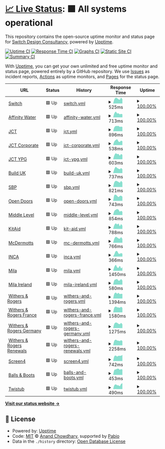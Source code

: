 # [📈 Live Status](https://weareswitch.github.io/upptime): <!--live status--> **🟩 All systems operational**

This repository contains the open-source uptime monitor and status page for [Switch Design Consultancy](https://weareswitch.com), powered by [Upptime](https://github.com/upptime/upptime).

[![Uptime CI](https://github.com/weareswitch/upptime/workflows/Uptime%20CI/badge.svg)](https://github.com/weareswitch/upptime/actions?query=workflow%3A%22Uptime+CI%22)
[![Response Time CI](https://github.com/weareswitch/upptime/workflows/Response%20Time%20CI/badge.svg)](https://github.com/weareswitch/upptime/actions?query=workflow%3A%22Response+Time+CI%22)
[![Graphs CI](https://github.com/weareswitch/upptime/workflows/Graphs%20CI/badge.svg)](https://github.com/weareswitch/upptime/actions?query=workflow%3A%22Graphs+CI%22)
[![Static Site CI](https://github.com/weareswitch/upptime/workflows/Static%20Site%20CI/badge.svg)](https://github.com/weareswitch/upptime/actions?query=workflow%3A%22Static+Site+CI%22)
[![Summary CI](https://github.com/weareswitch/upptime/workflows/Summary%20CI/badge.svg)](https://github.com/weareswitch/upptime/actions?query=workflow%3A%22Summary+CI%22)

With [Upptime](https://upptime.js.org), you can get your own unlimited and free uptime monitor and status page, powered entirely by a GitHub repository. We use [Issues](https://github.com/weareswitch/upptime/issues) as incident reports, [Actions](https://github.com/weareswitch/upptime/actions) as uptime monitors, and [Pages](https://weareswitch.github.io/upptime) for the status page.

<!--start: status pages-->
<!-- This summary is generated by Upptime (https://github.com/upptime/upptime) -->
<!-- Do not edit this manually, your changes will be overwritten -->
<!-- prettier-ignore -->
| URL | Status | History | Response Time | Uptime |
| --- | ------ | ------- | ------------- | ------ |
| <img alt="" src="https://icons.duckduckgo.com/ip3/weareswitch.com.ico" height="13"> [Switch](https://weareswitch.com) | 🟩 Up | [switch.yml](https://github.com/weareswitch/upptime/commits/HEAD/history/switch.yml) | <details><summary><img alt="Response time graph" src="./graphs/switch/response-time-week.png" height="20"> 525ms</summary><br><a href="https://weareswitch.github.io/upptime/history/switch"><img alt="Response time 533" src="https://img.shields.io/endpoint?url=https%3A%2F%2Fraw.githubusercontent.com%2Fweareswitch%2Fupptime%2FHEAD%2Fapi%2Fswitch%2Fresponse-time.json"></a><br><a href="https://weareswitch.github.io/upptime/history/switch"><img alt="24-hour response time 461" src="https://img.shields.io/endpoint?url=https%3A%2F%2Fraw.githubusercontent.com%2Fweareswitch%2Fupptime%2FHEAD%2Fapi%2Fswitch%2Fresponse-time-day.json"></a><br><a href="https://weareswitch.github.io/upptime/history/switch"><img alt="7-day response time 525" src="https://img.shields.io/endpoint?url=https%3A%2F%2Fraw.githubusercontent.com%2Fweareswitch%2Fupptime%2FHEAD%2Fapi%2Fswitch%2Fresponse-time-week.json"></a><br><a href="https://weareswitch.github.io/upptime/history/switch"><img alt="30-day response time 541" src="https://img.shields.io/endpoint?url=https%3A%2F%2Fraw.githubusercontent.com%2Fweareswitch%2Fupptime%2FHEAD%2Fapi%2Fswitch%2Fresponse-time-month.json"></a><br><a href="https://weareswitch.github.io/upptime/history/switch"><img alt="1-year response time 533" src="https://img.shields.io/endpoint?url=https%3A%2F%2Fraw.githubusercontent.com%2Fweareswitch%2Fupptime%2FHEAD%2Fapi%2Fswitch%2Fresponse-time-year.json"></a></details> | <details><summary><a href="https://weareswitch.github.io/upptime/history/switch">100.00%</a></summary><a href="https://weareswitch.github.io/upptime/history/switch"><img alt="All-time uptime 100.00%" src="https://img.shields.io/endpoint?url=https%3A%2F%2Fraw.githubusercontent.com%2Fweareswitch%2Fupptime%2FHEAD%2Fapi%2Fswitch%2Fuptime.json"></a><br><a href="https://weareswitch.github.io/upptime/history/switch"><img alt="24-hour uptime 100.00%" src="https://img.shields.io/endpoint?url=https%3A%2F%2Fraw.githubusercontent.com%2Fweareswitch%2Fupptime%2FHEAD%2Fapi%2Fswitch%2Fuptime-day.json"></a><br><a href="https://weareswitch.github.io/upptime/history/switch"><img alt="7-day uptime 100.00%" src="https://img.shields.io/endpoint?url=https%3A%2F%2Fraw.githubusercontent.com%2Fweareswitch%2Fupptime%2FHEAD%2Fapi%2Fswitch%2Fuptime-week.json"></a><br><a href="https://weareswitch.github.io/upptime/history/switch"><img alt="30-day uptime 100.00%" src="https://img.shields.io/endpoint?url=https%3A%2F%2Fraw.githubusercontent.com%2Fweareswitch%2Fupptime%2FHEAD%2Fapi%2Fswitch%2Fuptime-month.json"></a><br><a href="https://weareswitch.github.io/upptime/history/switch"><img alt="1-year uptime 100.00%" src="https://img.shields.io/endpoint?url=https%3A%2F%2Fraw.githubusercontent.com%2Fweareswitch%2Fupptime%2FHEAD%2Fapi%2Fswitch%2Fuptime-year.json"></a></details>
| <img alt="" src="https://icons.duckduckgo.com/ip3/www.affinitywater.co.uk.ico" height="13"> [Affinity Water](https://www.affinitywater.co.uk) | 🟩 Up | [affinity-water.yml](https://github.com/weareswitch/upptime/commits/HEAD/history/affinity-water.yml) | <details><summary><img alt="Response time graph" src="./graphs/affinity-water/response-time-week.png" height="20"> 713ms</summary><br><a href="https://weareswitch.github.io/upptime/history/affinity-water"><img alt="Response time 701" src="https://img.shields.io/endpoint?url=https%3A%2F%2Fraw.githubusercontent.com%2Fweareswitch%2Fupptime%2FHEAD%2Fapi%2Faffinity-water%2Fresponse-time.json"></a><br><a href="https://weareswitch.github.io/upptime/history/affinity-water"><img alt="24-hour response time 551" src="https://img.shields.io/endpoint?url=https%3A%2F%2Fraw.githubusercontent.com%2Fweareswitch%2Fupptime%2FHEAD%2Fapi%2Faffinity-water%2Fresponse-time-day.json"></a><br><a href="https://weareswitch.github.io/upptime/history/affinity-water"><img alt="7-day response time 713" src="https://img.shields.io/endpoint?url=https%3A%2F%2Fraw.githubusercontent.com%2Fweareswitch%2Fupptime%2FHEAD%2Fapi%2Faffinity-water%2Fresponse-time-week.json"></a><br><a href="https://weareswitch.github.io/upptime/history/affinity-water"><img alt="30-day response time 733" src="https://img.shields.io/endpoint?url=https%3A%2F%2Fraw.githubusercontent.com%2Fweareswitch%2Fupptime%2FHEAD%2Fapi%2Faffinity-water%2Fresponse-time-month.json"></a><br><a href="https://weareswitch.github.io/upptime/history/affinity-water"><img alt="1-year response time 701" src="https://img.shields.io/endpoint?url=https%3A%2F%2Fraw.githubusercontent.com%2Fweareswitch%2Fupptime%2FHEAD%2Fapi%2Faffinity-water%2Fresponse-time-year.json"></a></details> | <details><summary><a href="https://weareswitch.github.io/upptime/history/affinity-water">100.00%</a></summary><a href="https://weareswitch.github.io/upptime/history/affinity-water"><img alt="All-time uptime 99.78%" src="https://img.shields.io/endpoint?url=https%3A%2F%2Fraw.githubusercontent.com%2Fweareswitch%2Fupptime%2FHEAD%2Fapi%2Faffinity-water%2Fuptime.json"></a><br><a href="https://weareswitch.github.io/upptime/history/affinity-water"><img alt="24-hour uptime 100.00%" src="https://img.shields.io/endpoint?url=https%3A%2F%2Fraw.githubusercontent.com%2Fweareswitch%2Fupptime%2FHEAD%2Fapi%2Faffinity-water%2Fuptime-day.json"></a><br><a href="https://weareswitch.github.io/upptime/history/affinity-water"><img alt="7-day uptime 100.00%" src="https://img.shields.io/endpoint?url=https%3A%2F%2Fraw.githubusercontent.com%2Fweareswitch%2Fupptime%2FHEAD%2Fapi%2Faffinity-water%2Fuptime-week.json"></a><br><a href="https://weareswitch.github.io/upptime/history/affinity-water"><img alt="30-day uptime 100.00%" src="https://img.shields.io/endpoint?url=https%3A%2F%2Fraw.githubusercontent.com%2Fweareswitch%2Fupptime%2FHEAD%2Fapi%2Faffinity-water%2Fuptime-month.json"></a><br><a href="https://weareswitch.github.io/upptime/history/affinity-water"><img alt="1-year uptime 99.78%" src="https://img.shields.io/endpoint?url=https%3A%2F%2Fraw.githubusercontent.com%2Fweareswitch%2Fupptime%2FHEAD%2Fapi%2Faffinity-water%2Fuptime-year.json"></a></details>
| <img alt="" src="https://icons.duckduckgo.com/ip3/www.jctltd.co.uk.ico" height="13"> [JCT](https://www.jctltd.co.uk) | 🟩 Up | [jct.yml](https://github.com/weareswitch/upptime/commits/HEAD/history/jct.yml) | <details><summary><img alt="Response time graph" src="./graphs/jct/response-time-week.png" height="20"> 896ms</summary><br><a href="https://weareswitch.github.io/upptime/history/jct"><img alt="Response time 929" src="https://img.shields.io/endpoint?url=https%3A%2F%2Fraw.githubusercontent.com%2Fweareswitch%2Fupptime%2FHEAD%2Fapi%2Fjct%2Fresponse-time.json"></a><br><a href="https://weareswitch.github.io/upptime/history/jct"><img alt="24-hour response time 720" src="https://img.shields.io/endpoint?url=https%3A%2F%2Fraw.githubusercontent.com%2Fweareswitch%2Fupptime%2FHEAD%2Fapi%2Fjct%2Fresponse-time-day.json"></a><br><a href="https://weareswitch.github.io/upptime/history/jct"><img alt="7-day response time 896" src="https://img.shields.io/endpoint?url=https%3A%2F%2Fraw.githubusercontent.com%2Fweareswitch%2Fupptime%2FHEAD%2Fapi%2Fjct%2Fresponse-time-week.json"></a><br><a href="https://weareswitch.github.io/upptime/history/jct"><img alt="30-day response time 905" src="https://img.shields.io/endpoint?url=https%3A%2F%2Fraw.githubusercontent.com%2Fweareswitch%2Fupptime%2FHEAD%2Fapi%2Fjct%2Fresponse-time-month.json"></a><br><a href="https://weareswitch.github.io/upptime/history/jct"><img alt="1-year response time 929" src="https://img.shields.io/endpoint?url=https%3A%2F%2Fraw.githubusercontent.com%2Fweareswitch%2Fupptime%2FHEAD%2Fapi%2Fjct%2Fresponse-time-year.json"></a></details> | <details><summary><a href="https://weareswitch.github.io/upptime/history/jct">100.00%</a></summary><a href="https://weareswitch.github.io/upptime/history/jct"><img alt="All-time uptime 99.95%" src="https://img.shields.io/endpoint?url=https%3A%2F%2Fraw.githubusercontent.com%2Fweareswitch%2Fupptime%2FHEAD%2Fapi%2Fjct%2Fuptime.json"></a><br><a href="https://weareswitch.github.io/upptime/history/jct"><img alt="24-hour uptime 100.00%" src="https://img.shields.io/endpoint?url=https%3A%2F%2Fraw.githubusercontent.com%2Fweareswitch%2Fupptime%2FHEAD%2Fapi%2Fjct%2Fuptime-day.json"></a><br><a href="https://weareswitch.github.io/upptime/history/jct"><img alt="7-day uptime 100.00%" src="https://img.shields.io/endpoint?url=https%3A%2F%2Fraw.githubusercontent.com%2Fweareswitch%2Fupptime%2FHEAD%2Fapi%2Fjct%2Fuptime-week.json"></a><br><a href="https://weareswitch.github.io/upptime/history/jct"><img alt="30-day uptime 99.64%" src="https://img.shields.io/endpoint?url=https%3A%2F%2Fraw.githubusercontent.com%2Fweareswitch%2Fupptime%2FHEAD%2Fapi%2Fjct%2Fuptime-month.json"></a><br><a href="https://weareswitch.github.io/upptime/history/jct"><img alt="1-year uptime 99.95%" src="https://img.shields.io/endpoint?url=https%3A%2F%2Fraw.githubusercontent.com%2Fweareswitch%2Fupptime%2FHEAD%2Fapi%2Fjct%2Fuptime-year.json"></a></details>
| <img alt="" src="https://icons.duckduckgo.com/ip3/corporate.jctltd.co.uk.ico" height="13"> [JCT Corporate](https://corporate.jctltd.co.uk) | 🟩 Up | [jct-corporate.yml](https://github.com/weareswitch/upptime/commits/HEAD/history/jct-corporate.yml) | <details><summary><img alt="Response time graph" src="./graphs/jct-corporate/response-time-week.png" height="20"> 538ms</summary><br><a href="https://weareswitch.github.io/upptime/history/jct-corporate"><img alt="Response time 576" src="https://img.shields.io/endpoint?url=https%3A%2F%2Fraw.githubusercontent.com%2Fweareswitch%2Fupptime%2FHEAD%2Fapi%2Fjct-corporate%2Fresponse-time.json"></a><br><a href="https://weareswitch.github.io/upptime/history/jct-corporate"><img alt="24-hour response time 462" src="https://img.shields.io/endpoint?url=https%3A%2F%2Fraw.githubusercontent.com%2Fweareswitch%2Fupptime%2FHEAD%2Fapi%2Fjct-corporate%2Fresponse-time-day.json"></a><br><a href="https://weareswitch.github.io/upptime/history/jct-corporate"><img alt="7-day response time 538" src="https://img.shields.io/endpoint?url=https%3A%2F%2Fraw.githubusercontent.com%2Fweareswitch%2Fupptime%2FHEAD%2Fapi%2Fjct-corporate%2Fresponse-time-week.json"></a><br><a href="https://weareswitch.github.io/upptime/history/jct-corporate"><img alt="30-day response time 589" src="https://img.shields.io/endpoint?url=https%3A%2F%2Fraw.githubusercontent.com%2Fweareswitch%2Fupptime%2FHEAD%2Fapi%2Fjct-corporate%2Fresponse-time-month.json"></a><br><a href="https://weareswitch.github.io/upptime/history/jct-corporate"><img alt="1-year response time 576" src="https://img.shields.io/endpoint?url=https%3A%2F%2Fraw.githubusercontent.com%2Fweareswitch%2Fupptime%2FHEAD%2Fapi%2Fjct-corporate%2Fresponse-time-year.json"></a></details> | <details><summary><a href="https://weareswitch.github.io/upptime/history/jct-corporate">100.00%</a></summary><a href="https://weareswitch.github.io/upptime/history/jct-corporate"><img alt="All-time uptime 99.99%" src="https://img.shields.io/endpoint?url=https%3A%2F%2Fraw.githubusercontent.com%2Fweareswitch%2Fupptime%2FHEAD%2Fapi%2Fjct-corporate%2Fuptime.json"></a><br><a href="https://weareswitch.github.io/upptime/history/jct-corporate"><img alt="24-hour uptime 100.00%" src="https://img.shields.io/endpoint?url=https%3A%2F%2Fraw.githubusercontent.com%2Fweareswitch%2Fupptime%2FHEAD%2Fapi%2Fjct-corporate%2Fuptime-day.json"></a><br><a href="https://weareswitch.github.io/upptime/history/jct-corporate"><img alt="7-day uptime 100.00%" src="https://img.shields.io/endpoint?url=https%3A%2F%2Fraw.githubusercontent.com%2Fweareswitch%2Fupptime%2FHEAD%2Fapi%2Fjct-corporate%2Fuptime-week.json"></a><br><a href="https://weareswitch.github.io/upptime/history/jct-corporate"><img alt="30-day uptime 100.00%" src="https://img.shields.io/endpoint?url=https%3A%2F%2Fraw.githubusercontent.com%2Fweareswitch%2Fupptime%2FHEAD%2Fapi%2Fjct-corporate%2Fuptime-month.json"></a><br><a href="https://weareswitch.github.io/upptime/history/jct-corporate"><img alt="1-year uptime 99.99%" src="https://img.shields.io/endpoint?url=https%3A%2F%2Fraw.githubusercontent.com%2Fweareswitch%2Fupptime%2FHEAD%2Fapi%2Fjct-corporate%2Fuptime-year.json"></a></details>
| <img alt="" src="https://icons.duckduckgo.com/ip3/ypg.jctltd.co.uk.ico" height="13"> [JCT YPG](https://ypg.jctltd.co.uk) | 🟩 Up | [jct-ypg.yml](https://github.com/weareswitch/upptime/commits/HEAD/history/jct-ypg.yml) | <details><summary><img alt="Response time graph" src="./graphs/jct-ypg/response-time-week.png" height="20"> 603ms</summary><br><a href="https://weareswitch.github.io/upptime/history/jct-ypg"><img alt="Response time 716" src="https://img.shields.io/endpoint?url=https%3A%2F%2Fraw.githubusercontent.com%2Fweareswitch%2Fupptime%2FHEAD%2Fapi%2Fjct-ypg%2Fresponse-time.json"></a><br><a href="https://weareswitch.github.io/upptime/history/jct-ypg"><img alt="24-hour response time 447" src="https://img.shields.io/endpoint?url=https%3A%2F%2Fraw.githubusercontent.com%2Fweareswitch%2Fupptime%2FHEAD%2Fapi%2Fjct-ypg%2Fresponse-time-day.json"></a><br><a href="https://weareswitch.github.io/upptime/history/jct-ypg"><img alt="7-day response time 603" src="https://img.shields.io/endpoint?url=https%3A%2F%2Fraw.githubusercontent.com%2Fweareswitch%2Fupptime%2FHEAD%2Fapi%2Fjct-ypg%2Fresponse-time-week.json"></a><br><a href="https://weareswitch.github.io/upptime/history/jct-ypg"><img alt="30-day response time 695" src="https://img.shields.io/endpoint?url=https%3A%2F%2Fraw.githubusercontent.com%2Fweareswitch%2Fupptime%2FHEAD%2Fapi%2Fjct-ypg%2Fresponse-time-month.json"></a><br><a href="https://weareswitch.github.io/upptime/history/jct-ypg"><img alt="1-year response time 716" src="https://img.shields.io/endpoint?url=https%3A%2F%2Fraw.githubusercontent.com%2Fweareswitch%2Fupptime%2FHEAD%2Fapi%2Fjct-ypg%2Fresponse-time-year.json"></a></details> | <details><summary><a href="https://weareswitch.github.io/upptime/history/jct-ypg">100.00%</a></summary><a href="https://weareswitch.github.io/upptime/history/jct-ypg"><img alt="All-time uptime 99.98%" src="https://img.shields.io/endpoint?url=https%3A%2F%2Fraw.githubusercontent.com%2Fweareswitch%2Fupptime%2FHEAD%2Fapi%2Fjct-ypg%2Fuptime.json"></a><br><a href="https://weareswitch.github.io/upptime/history/jct-ypg"><img alt="24-hour uptime 100.00%" src="https://img.shields.io/endpoint?url=https%3A%2F%2Fraw.githubusercontent.com%2Fweareswitch%2Fupptime%2FHEAD%2Fapi%2Fjct-ypg%2Fuptime-day.json"></a><br><a href="https://weareswitch.github.io/upptime/history/jct-ypg"><img alt="7-day uptime 100.00%" src="https://img.shields.io/endpoint?url=https%3A%2F%2Fraw.githubusercontent.com%2Fweareswitch%2Fupptime%2FHEAD%2Fapi%2Fjct-ypg%2Fuptime-week.json"></a><br><a href="https://weareswitch.github.io/upptime/history/jct-ypg"><img alt="30-day uptime 99.85%" src="https://img.shields.io/endpoint?url=https%3A%2F%2Fraw.githubusercontent.com%2Fweareswitch%2Fupptime%2FHEAD%2Fapi%2Fjct-ypg%2Fuptime-month.json"></a><br><a href="https://weareswitch.github.io/upptime/history/jct-ypg"><img alt="1-year uptime 99.98%" src="https://img.shields.io/endpoint?url=https%3A%2F%2Fraw.githubusercontent.com%2Fweareswitch%2Fupptime%2FHEAD%2Fapi%2Fjct-ypg%2Fuptime-year.json"></a></details>
| <img alt="" src="https://icons.duckduckgo.com/ip3/builduk.org.ico" height="13"> [Build UK](https://builduk.org) | 🟩 Up | [build-uk.yml](https://github.com/weareswitch/upptime/commits/HEAD/history/build-uk.yml) | <details><summary><img alt="Response time graph" src="./graphs/build-uk/response-time-week.png" height="20"> 737ms</summary><br><a href="https://weareswitch.github.io/upptime/history/build-uk"><img alt="Response time 690" src="https://img.shields.io/endpoint?url=https%3A%2F%2Fraw.githubusercontent.com%2Fweareswitch%2Fupptime%2FHEAD%2Fapi%2Fbuild-uk%2Fresponse-time.json"></a><br><a href="https://weareswitch.github.io/upptime/history/build-uk"><img alt="24-hour response time 606" src="https://img.shields.io/endpoint?url=https%3A%2F%2Fraw.githubusercontent.com%2Fweareswitch%2Fupptime%2FHEAD%2Fapi%2Fbuild-uk%2Fresponse-time-day.json"></a><br><a href="https://weareswitch.github.io/upptime/history/build-uk"><img alt="7-day response time 737" src="https://img.shields.io/endpoint?url=https%3A%2F%2Fraw.githubusercontent.com%2Fweareswitch%2Fupptime%2FHEAD%2Fapi%2Fbuild-uk%2Fresponse-time-week.json"></a><br><a href="https://weareswitch.github.io/upptime/history/build-uk"><img alt="30-day response time 720" src="https://img.shields.io/endpoint?url=https%3A%2F%2Fraw.githubusercontent.com%2Fweareswitch%2Fupptime%2FHEAD%2Fapi%2Fbuild-uk%2Fresponse-time-month.json"></a><br><a href="https://weareswitch.github.io/upptime/history/build-uk"><img alt="1-year response time 690" src="https://img.shields.io/endpoint?url=https%3A%2F%2Fraw.githubusercontent.com%2Fweareswitch%2Fupptime%2FHEAD%2Fapi%2Fbuild-uk%2Fresponse-time-year.json"></a></details> | <details><summary><a href="https://weareswitch.github.io/upptime/history/build-uk">100.00%</a></summary><a href="https://weareswitch.github.io/upptime/history/build-uk"><img alt="All-time uptime 100.00%" src="https://img.shields.io/endpoint?url=https%3A%2F%2Fraw.githubusercontent.com%2Fweareswitch%2Fupptime%2FHEAD%2Fapi%2Fbuild-uk%2Fuptime.json"></a><br><a href="https://weareswitch.github.io/upptime/history/build-uk"><img alt="24-hour uptime 100.00%" src="https://img.shields.io/endpoint?url=https%3A%2F%2Fraw.githubusercontent.com%2Fweareswitch%2Fupptime%2FHEAD%2Fapi%2Fbuild-uk%2Fuptime-day.json"></a><br><a href="https://weareswitch.github.io/upptime/history/build-uk"><img alt="7-day uptime 100.00%" src="https://img.shields.io/endpoint?url=https%3A%2F%2Fraw.githubusercontent.com%2Fweareswitch%2Fupptime%2FHEAD%2Fapi%2Fbuild-uk%2Fuptime-week.json"></a><br><a href="https://weareswitch.github.io/upptime/history/build-uk"><img alt="30-day uptime 100.00%" src="https://img.shields.io/endpoint?url=https%3A%2F%2Fraw.githubusercontent.com%2Fweareswitch%2Fupptime%2FHEAD%2Fapi%2Fbuild-uk%2Fuptime-month.json"></a><br><a href="https://weareswitch.github.io/upptime/history/build-uk"><img alt="1-year uptime 100.00%" src="https://img.shields.io/endpoint?url=https%3A%2F%2Fraw.githubusercontent.com%2Fweareswitch%2Fupptime%2FHEAD%2Fapi%2Fbuild-uk%2Fuptime-year.json"></a></details>
| <img alt="" src="https://icons.duckduckgo.com/ip3/sbp-cert.org.ico" height="13"> [SBP](https://sbp-cert.org) | 🟩 Up | [sbp.yml](https://github.com/weareswitch/upptime/commits/HEAD/history/sbp.yml) | <details><summary><img alt="Response time graph" src="./graphs/sbp/response-time-week.png" height="20"> 821ms</summary><br><a href="https://weareswitch.github.io/upptime/history/sbp"><img alt="Response time 791" src="https://img.shields.io/endpoint?url=https%3A%2F%2Fraw.githubusercontent.com%2Fweareswitch%2Fupptime%2FHEAD%2Fapi%2Fsbp%2Fresponse-time.json"></a><br><a href="https://weareswitch.github.io/upptime/history/sbp"><img alt="24-hour response time 670" src="https://img.shields.io/endpoint?url=https%3A%2F%2Fraw.githubusercontent.com%2Fweareswitch%2Fupptime%2FHEAD%2Fapi%2Fsbp%2Fresponse-time-day.json"></a><br><a href="https://weareswitch.github.io/upptime/history/sbp"><img alt="7-day response time 821" src="https://img.shields.io/endpoint?url=https%3A%2F%2Fraw.githubusercontent.com%2Fweareswitch%2Fupptime%2FHEAD%2Fapi%2Fsbp%2Fresponse-time-week.json"></a><br><a href="https://weareswitch.github.io/upptime/history/sbp"><img alt="30-day response time 827" src="https://img.shields.io/endpoint?url=https%3A%2F%2Fraw.githubusercontent.com%2Fweareswitch%2Fupptime%2FHEAD%2Fapi%2Fsbp%2Fresponse-time-month.json"></a><br><a href="https://weareswitch.github.io/upptime/history/sbp"><img alt="1-year response time 791" src="https://img.shields.io/endpoint?url=https%3A%2F%2Fraw.githubusercontent.com%2Fweareswitch%2Fupptime%2FHEAD%2Fapi%2Fsbp%2Fresponse-time-year.json"></a></details> | <details><summary><a href="https://weareswitch.github.io/upptime/history/sbp">100.00%</a></summary><a href="https://weareswitch.github.io/upptime/history/sbp"><img alt="All-time uptime 100.00%" src="https://img.shields.io/endpoint?url=https%3A%2F%2Fraw.githubusercontent.com%2Fweareswitch%2Fupptime%2FHEAD%2Fapi%2Fsbp%2Fuptime.json"></a><br><a href="https://weareswitch.github.io/upptime/history/sbp"><img alt="24-hour uptime 100.00%" src="https://img.shields.io/endpoint?url=https%3A%2F%2Fraw.githubusercontent.com%2Fweareswitch%2Fupptime%2FHEAD%2Fapi%2Fsbp%2Fuptime-day.json"></a><br><a href="https://weareswitch.github.io/upptime/history/sbp"><img alt="7-day uptime 100.00%" src="https://img.shields.io/endpoint?url=https%3A%2F%2Fraw.githubusercontent.com%2Fweareswitch%2Fupptime%2FHEAD%2Fapi%2Fsbp%2Fuptime-week.json"></a><br><a href="https://weareswitch.github.io/upptime/history/sbp"><img alt="30-day uptime 100.00%" src="https://img.shields.io/endpoint?url=https%3A%2F%2Fraw.githubusercontent.com%2Fweareswitch%2Fupptime%2FHEAD%2Fapi%2Fsbp%2Fuptime-month.json"></a><br><a href="https://weareswitch.github.io/upptime/history/sbp"><img alt="1-year uptime 100.00%" src="https://img.shields.io/endpoint?url=https%3A%2F%2Fraw.githubusercontent.com%2Fweareswitch%2Fupptime%2FHEAD%2Fapi%2Fsbp%2Fuptime-year.json"></a></details>
| <img alt="" src="https://icons.duckduckgo.com/ip3/opendoors.construction.ico" height="13"> [Open Doors](https://opendoors.construction) | 🟩 Up | [open-doors.yml](https://github.com/weareswitch/upptime/commits/HEAD/history/open-doors.yml) | <details><summary><img alt="Response time graph" src="./graphs/open-doors/response-time-week.png" height="20"> 743ms</summary><br><a href="https://weareswitch.github.io/upptime/history/open-doors"><img alt="Response time 751" src="https://img.shields.io/endpoint?url=https%3A%2F%2Fraw.githubusercontent.com%2Fweareswitch%2Fupptime%2FHEAD%2Fapi%2Fopen-doors%2Fresponse-time.json"></a><br><a href="https://weareswitch.github.io/upptime/history/open-doors"><img alt="24-hour response time 598" src="https://img.shields.io/endpoint?url=https%3A%2F%2Fraw.githubusercontent.com%2Fweareswitch%2Fupptime%2FHEAD%2Fapi%2Fopen-doors%2Fresponse-time-day.json"></a><br><a href="https://weareswitch.github.io/upptime/history/open-doors"><img alt="7-day response time 743" src="https://img.shields.io/endpoint?url=https%3A%2F%2Fraw.githubusercontent.com%2Fweareswitch%2Fupptime%2FHEAD%2Fapi%2Fopen-doors%2Fresponse-time-week.json"></a><br><a href="https://weareswitch.github.io/upptime/history/open-doors"><img alt="30-day response time 785" src="https://img.shields.io/endpoint?url=https%3A%2F%2Fraw.githubusercontent.com%2Fweareswitch%2Fupptime%2FHEAD%2Fapi%2Fopen-doors%2Fresponse-time-month.json"></a><br><a href="https://weareswitch.github.io/upptime/history/open-doors"><img alt="1-year response time 751" src="https://img.shields.io/endpoint?url=https%3A%2F%2Fraw.githubusercontent.com%2Fweareswitch%2Fupptime%2FHEAD%2Fapi%2Fopen-doors%2Fresponse-time-year.json"></a></details> | <details><summary><a href="https://weareswitch.github.io/upptime/history/open-doors">100.00%</a></summary><a href="https://weareswitch.github.io/upptime/history/open-doors"><img alt="All-time uptime 100.00%" src="https://img.shields.io/endpoint?url=https%3A%2F%2Fraw.githubusercontent.com%2Fweareswitch%2Fupptime%2FHEAD%2Fapi%2Fopen-doors%2Fuptime.json"></a><br><a href="https://weareswitch.github.io/upptime/history/open-doors"><img alt="24-hour uptime 100.00%" src="https://img.shields.io/endpoint?url=https%3A%2F%2Fraw.githubusercontent.com%2Fweareswitch%2Fupptime%2FHEAD%2Fapi%2Fopen-doors%2Fuptime-day.json"></a><br><a href="https://weareswitch.github.io/upptime/history/open-doors"><img alt="7-day uptime 100.00%" src="https://img.shields.io/endpoint?url=https%3A%2F%2Fraw.githubusercontent.com%2Fweareswitch%2Fupptime%2FHEAD%2Fapi%2Fopen-doors%2Fuptime-week.json"></a><br><a href="https://weareswitch.github.io/upptime/history/open-doors"><img alt="30-day uptime 100.00%" src="https://img.shields.io/endpoint?url=https%3A%2F%2Fraw.githubusercontent.com%2Fweareswitch%2Fupptime%2FHEAD%2Fapi%2Fopen-doors%2Fuptime-month.json"></a><br><a href="https://weareswitch.github.io/upptime/history/open-doors"><img alt="1-year uptime 100.00%" src="https://img.shields.io/endpoint?url=https%3A%2F%2Fraw.githubusercontent.com%2Fweareswitch%2Fupptime%2FHEAD%2Fapi%2Fopen-doors%2Fuptime-year.json"></a></details>
| <img alt="" src="https://icons.duckduckgo.com/ip3/middlelevel.gov.uk.ico" height="13"> [Middle Level](https://middlelevel.gov.uk) | 🟩 Up | [middle-level.yml](https://github.com/weareswitch/upptime/commits/HEAD/history/middle-level.yml) | <details><summary><img alt="Response time graph" src="./graphs/middle-level/response-time-week.png" height="20"> 854ms</summary><br><a href="https://weareswitch.github.io/upptime/history/middle-level"><img alt="Response time 870" src="https://img.shields.io/endpoint?url=https%3A%2F%2Fraw.githubusercontent.com%2Fweareswitch%2Fupptime%2FHEAD%2Fapi%2Fmiddle-level%2Fresponse-time.json"></a><br><a href="https://weareswitch.github.io/upptime/history/middle-level"><img alt="24-hour response time 773" src="https://img.shields.io/endpoint?url=https%3A%2F%2Fraw.githubusercontent.com%2Fweareswitch%2Fupptime%2FHEAD%2Fapi%2Fmiddle-level%2Fresponse-time-day.json"></a><br><a href="https://weareswitch.github.io/upptime/history/middle-level"><img alt="7-day response time 854" src="https://img.shields.io/endpoint?url=https%3A%2F%2Fraw.githubusercontent.com%2Fweareswitch%2Fupptime%2FHEAD%2Fapi%2Fmiddle-level%2Fresponse-time-week.json"></a><br><a href="https://weareswitch.github.io/upptime/history/middle-level"><img alt="30-day response time 832" src="https://img.shields.io/endpoint?url=https%3A%2F%2Fraw.githubusercontent.com%2Fweareswitch%2Fupptime%2FHEAD%2Fapi%2Fmiddle-level%2Fresponse-time-month.json"></a><br><a href="https://weareswitch.github.io/upptime/history/middle-level"><img alt="1-year response time 870" src="https://img.shields.io/endpoint?url=https%3A%2F%2Fraw.githubusercontent.com%2Fweareswitch%2Fupptime%2FHEAD%2Fapi%2Fmiddle-level%2Fresponse-time-year.json"></a></details> | <details><summary><a href="https://weareswitch.github.io/upptime/history/middle-level">100.00%</a></summary><a href="https://weareswitch.github.io/upptime/history/middle-level"><img alt="All-time uptime 100.00%" src="https://img.shields.io/endpoint?url=https%3A%2F%2Fraw.githubusercontent.com%2Fweareswitch%2Fupptime%2FHEAD%2Fapi%2Fmiddle-level%2Fuptime.json"></a><br><a href="https://weareswitch.github.io/upptime/history/middle-level"><img alt="24-hour uptime 100.00%" src="https://img.shields.io/endpoint?url=https%3A%2F%2Fraw.githubusercontent.com%2Fweareswitch%2Fupptime%2FHEAD%2Fapi%2Fmiddle-level%2Fuptime-day.json"></a><br><a href="https://weareswitch.github.io/upptime/history/middle-level"><img alt="7-day uptime 100.00%" src="https://img.shields.io/endpoint?url=https%3A%2F%2Fraw.githubusercontent.com%2Fweareswitch%2Fupptime%2FHEAD%2Fapi%2Fmiddle-level%2Fuptime-week.json"></a><br><a href="https://weareswitch.github.io/upptime/history/middle-level"><img alt="30-day uptime 100.00%" src="https://img.shields.io/endpoint?url=https%3A%2F%2Fraw.githubusercontent.com%2Fweareswitch%2Fupptime%2FHEAD%2Fapi%2Fmiddle-level%2Fuptime-month.json"></a><br><a href="https://weareswitch.github.io/upptime/history/middle-level"><img alt="1-year uptime 100.00%" src="https://img.shields.io/endpoint?url=https%3A%2F%2Fraw.githubusercontent.com%2Fweareswitch%2Fupptime%2FHEAD%2Fapi%2Fmiddle-level%2Fuptime-year.json"></a></details>
| <img alt="" src="https://icons.duckduckgo.com/ip3/kitaid.net.ico" height="13"> [KitAid](https://kitaid.net) | 🟩 Up | [kit-aid.yml](https://github.com/weareswitch/upptime/commits/HEAD/history/kit-aid.yml) | <details><summary><img alt="Response time graph" src="./graphs/kit-aid/response-time-week.png" height="20"> 788ms</summary><br><a href="https://weareswitch.github.io/upptime/history/kit-aid"><img alt="Response time 737" src="https://img.shields.io/endpoint?url=https%3A%2F%2Fraw.githubusercontent.com%2Fweareswitch%2Fupptime%2FHEAD%2Fapi%2Fkit-aid%2Fresponse-time.json"></a><br><a href="https://weareswitch.github.io/upptime/history/kit-aid"><img alt="24-hour response time 623" src="https://img.shields.io/endpoint?url=https%3A%2F%2Fraw.githubusercontent.com%2Fweareswitch%2Fupptime%2FHEAD%2Fapi%2Fkit-aid%2Fresponse-time-day.json"></a><br><a href="https://weareswitch.github.io/upptime/history/kit-aid"><img alt="7-day response time 788" src="https://img.shields.io/endpoint?url=https%3A%2F%2Fraw.githubusercontent.com%2Fweareswitch%2Fupptime%2FHEAD%2Fapi%2Fkit-aid%2Fresponse-time-week.json"></a><br><a href="https://weareswitch.github.io/upptime/history/kit-aid"><img alt="30-day response time 777" src="https://img.shields.io/endpoint?url=https%3A%2F%2Fraw.githubusercontent.com%2Fweareswitch%2Fupptime%2FHEAD%2Fapi%2Fkit-aid%2Fresponse-time-month.json"></a><br><a href="https://weareswitch.github.io/upptime/history/kit-aid"><img alt="1-year response time 737" src="https://img.shields.io/endpoint?url=https%3A%2F%2Fraw.githubusercontent.com%2Fweareswitch%2Fupptime%2FHEAD%2Fapi%2Fkit-aid%2Fresponse-time-year.json"></a></details> | <details><summary><a href="https://weareswitch.github.io/upptime/history/kit-aid">100.00%</a></summary><a href="https://weareswitch.github.io/upptime/history/kit-aid"><img alt="All-time uptime 100.00%" src="https://img.shields.io/endpoint?url=https%3A%2F%2Fraw.githubusercontent.com%2Fweareswitch%2Fupptime%2FHEAD%2Fapi%2Fkit-aid%2Fuptime.json"></a><br><a href="https://weareswitch.github.io/upptime/history/kit-aid"><img alt="24-hour uptime 100.00%" src="https://img.shields.io/endpoint?url=https%3A%2F%2Fraw.githubusercontent.com%2Fweareswitch%2Fupptime%2FHEAD%2Fapi%2Fkit-aid%2Fuptime-day.json"></a><br><a href="https://weareswitch.github.io/upptime/history/kit-aid"><img alt="7-day uptime 100.00%" src="https://img.shields.io/endpoint?url=https%3A%2F%2Fraw.githubusercontent.com%2Fweareswitch%2Fupptime%2FHEAD%2Fapi%2Fkit-aid%2Fuptime-week.json"></a><br><a href="https://weareswitch.github.io/upptime/history/kit-aid"><img alt="30-day uptime 100.00%" src="https://img.shields.io/endpoint?url=https%3A%2F%2Fraw.githubusercontent.com%2Fweareswitch%2Fupptime%2FHEAD%2Fapi%2Fkit-aid%2Fuptime-month.json"></a><br><a href="https://weareswitch.github.io/upptime/history/kit-aid"><img alt="1-year uptime 100.00%" src="https://img.shields.io/endpoint?url=https%3A%2F%2Fraw.githubusercontent.com%2Fweareswitch%2Fupptime%2FHEAD%2Fapi%2Fkit-aid%2Fuptime-year.json"></a></details>
| <img alt="" src="https://icons.duckduckgo.com/ip3/www.mcdermotts.co.uk.ico" height="13"> [McDermotts](https://www.mcdermotts.co.uk) | 🟩 Up | [mc-dermotts.yml](https://github.com/weareswitch/upptime/commits/HEAD/history/mc-dermotts.yml) | <details><summary><img alt="Response time graph" src="./graphs/mc-dermotts/response-time-week.png" height="20"> 766ms</summary><br><a href="https://weareswitch.github.io/upptime/history/mc-dermotts"><img alt="Response time 815" src="https://img.shields.io/endpoint?url=https%3A%2F%2Fraw.githubusercontent.com%2Fweareswitch%2Fupptime%2FHEAD%2Fapi%2Fmc-dermotts%2Fresponse-time.json"></a><br><a href="https://weareswitch.github.io/upptime/history/mc-dermotts"><img alt="24-hour response time 767" src="https://img.shields.io/endpoint?url=https%3A%2F%2Fraw.githubusercontent.com%2Fweareswitch%2Fupptime%2FHEAD%2Fapi%2Fmc-dermotts%2Fresponse-time-day.json"></a><br><a href="https://weareswitch.github.io/upptime/history/mc-dermotts"><img alt="7-day response time 766" src="https://img.shields.io/endpoint?url=https%3A%2F%2Fraw.githubusercontent.com%2Fweareswitch%2Fupptime%2FHEAD%2Fapi%2Fmc-dermotts%2Fresponse-time-week.json"></a><br><a href="https://weareswitch.github.io/upptime/history/mc-dermotts"><img alt="30-day response time 810" src="https://img.shields.io/endpoint?url=https%3A%2F%2Fraw.githubusercontent.com%2Fweareswitch%2Fupptime%2FHEAD%2Fapi%2Fmc-dermotts%2Fresponse-time-month.json"></a><br><a href="https://weareswitch.github.io/upptime/history/mc-dermotts"><img alt="1-year response time 815" src="https://img.shields.io/endpoint?url=https%3A%2F%2Fraw.githubusercontent.com%2Fweareswitch%2Fupptime%2FHEAD%2Fapi%2Fmc-dermotts%2Fresponse-time-year.json"></a></details> | <details><summary><a href="https://weareswitch.github.io/upptime/history/mc-dermotts">100.00%</a></summary><a href="https://weareswitch.github.io/upptime/history/mc-dermotts"><img alt="All-time uptime 100.00%" src="https://img.shields.io/endpoint?url=https%3A%2F%2Fraw.githubusercontent.com%2Fweareswitch%2Fupptime%2FHEAD%2Fapi%2Fmc-dermotts%2Fuptime.json"></a><br><a href="https://weareswitch.github.io/upptime/history/mc-dermotts"><img alt="24-hour uptime 100.00%" src="https://img.shields.io/endpoint?url=https%3A%2F%2Fraw.githubusercontent.com%2Fweareswitch%2Fupptime%2FHEAD%2Fapi%2Fmc-dermotts%2Fuptime-day.json"></a><br><a href="https://weareswitch.github.io/upptime/history/mc-dermotts"><img alt="7-day uptime 100.00%" src="https://img.shields.io/endpoint?url=https%3A%2F%2Fraw.githubusercontent.com%2Fweareswitch%2Fupptime%2FHEAD%2Fapi%2Fmc-dermotts%2Fuptime-week.json"></a><br><a href="https://weareswitch.github.io/upptime/history/mc-dermotts"><img alt="30-day uptime 100.00%" src="https://img.shields.io/endpoint?url=https%3A%2F%2Fraw.githubusercontent.com%2Fweareswitch%2Fupptime%2FHEAD%2Fapi%2Fmc-dermotts%2Fuptime-month.json"></a><br><a href="https://weareswitch.github.io/upptime/history/mc-dermotts"><img alt="1-year uptime 100.00%" src="https://img.shields.io/endpoint?url=https%3A%2F%2Fraw.githubusercontent.com%2Fweareswitch%2Fupptime%2FHEAD%2Fapi%2Fmc-dermotts%2Fuptime-year.json"></a></details>
| <img alt="" src="https://icons.duckduckgo.com/ip3/www.inca-ltd.org.uk.ico" height="13"> [INCA](https://www.inca-ltd.org.uk) | 🟩 Up | [inca.yml](https://github.com/weareswitch/upptime/commits/HEAD/history/inca.yml) | <details><summary><img alt="Response time graph" src="./graphs/inca/response-time-week.png" height="20"> 366ms</summary><br><a href="https://weareswitch.github.io/upptime/history/inca"><img alt="Response time 406" src="https://img.shields.io/endpoint?url=https%3A%2F%2Fraw.githubusercontent.com%2Fweareswitch%2Fupptime%2FHEAD%2Fapi%2Finca%2Fresponse-time.json"></a><br><a href="https://weareswitch.github.io/upptime/history/inca"><img alt="24-hour response time 357" src="https://img.shields.io/endpoint?url=https%3A%2F%2Fraw.githubusercontent.com%2Fweareswitch%2Fupptime%2FHEAD%2Fapi%2Finca%2Fresponse-time-day.json"></a><br><a href="https://weareswitch.github.io/upptime/history/inca"><img alt="7-day response time 366" src="https://img.shields.io/endpoint?url=https%3A%2F%2Fraw.githubusercontent.com%2Fweareswitch%2Fupptime%2FHEAD%2Fapi%2Finca%2Fresponse-time-week.json"></a><br><a href="https://weareswitch.github.io/upptime/history/inca"><img alt="30-day response time 351" src="https://img.shields.io/endpoint?url=https%3A%2F%2Fraw.githubusercontent.com%2Fweareswitch%2Fupptime%2FHEAD%2Fapi%2Finca%2Fresponse-time-month.json"></a><br><a href="https://weareswitch.github.io/upptime/history/inca"><img alt="1-year response time 406" src="https://img.shields.io/endpoint?url=https%3A%2F%2Fraw.githubusercontent.com%2Fweareswitch%2Fupptime%2FHEAD%2Fapi%2Finca%2Fresponse-time-year.json"></a></details> | <details><summary><a href="https://weareswitch.github.io/upptime/history/inca">100.00%</a></summary><a href="https://weareswitch.github.io/upptime/history/inca"><img alt="All-time uptime 99.71%" src="https://img.shields.io/endpoint?url=https%3A%2F%2Fraw.githubusercontent.com%2Fweareswitch%2Fupptime%2FHEAD%2Fapi%2Finca%2Fuptime.json"></a><br><a href="https://weareswitch.github.io/upptime/history/inca"><img alt="24-hour uptime 100.00%" src="https://img.shields.io/endpoint?url=https%3A%2F%2Fraw.githubusercontent.com%2Fweareswitch%2Fupptime%2FHEAD%2Fapi%2Finca%2Fuptime-day.json"></a><br><a href="https://weareswitch.github.io/upptime/history/inca"><img alt="7-day uptime 100.00%" src="https://img.shields.io/endpoint?url=https%3A%2F%2Fraw.githubusercontent.com%2Fweareswitch%2Fupptime%2FHEAD%2Fapi%2Finca%2Fuptime-week.json"></a><br><a href="https://weareswitch.github.io/upptime/history/inca"><img alt="30-day uptime 100.00%" src="https://img.shields.io/endpoint?url=https%3A%2F%2Fraw.githubusercontent.com%2Fweareswitch%2Fupptime%2FHEAD%2Fapi%2Finca%2Fuptime-month.json"></a><br><a href="https://weareswitch.github.io/upptime/history/inca"><img alt="1-year uptime 99.71%" src="https://img.shields.io/endpoint?url=https%3A%2F%2Fraw.githubusercontent.com%2Fweareswitch%2Fupptime%2FHEAD%2Fapi%2Finca%2Fuptime-year.json"></a></details>
| <img alt="" src="https://icons.duckduckgo.com/ip3/www.mila.co.uk.ico" height="13"> [Mila](https://www.mila.co.uk) | 🟩 Up | [mila.yml](https://github.com/weareswitch/upptime/commits/HEAD/history/mila.yml) | <details><summary><img alt="Response time graph" src="./graphs/mila/response-time-week.png" height="20"> 1450ms</summary><br><a href="https://weareswitch.github.io/upptime/history/mila"><img alt="Response time 1170" src="https://img.shields.io/endpoint?url=https%3A%2F%2Fraw.githubusercontent.com%2Fweareswitch%2Fupptime%2FHEAD%2Fapi%2Fmila%2Fresponse-time.json"></a><br><a href="https://weareswitch.github.io/upptime/history/mila"><img alt="24-hour response time 998" src="https://img.shields.io/endpoint?url=https%3A%2F%2Fraw.githubusercontent.com%2Fweareswitch%2Fupptime%2FHEAD%2Fapi%2Fmila%2Fresponse-time-day.json"></a><br><a href="https://weareswitch.github.io/upptime/history/mila"><img alt="7-day response time 1450" src="https://img.shields.io/endpoint?url=https%3A%2F%2Fraw.githubusercontent.com%2Fweareswitch%2Fupptime%2FHEAD%2Fapi%2Fmila%2Fresponse-time-week.json"></a><br><a href="https://weareswitch.github.io/upptime/history/mila"><img alt="30-day response time 1738" src="https://img.shields.io/endpoint?url=https%3A%2F%2Fraw.githubusercontent.com%2Fweareswitch%2Fupptime%2FHEAD%2Fapi%2Fmila%2Fresponse-time-month.json"></a><br><a href="https://weareswitch.github.io/upptime/history/mila"><img alt="1-year response time 1170" src="https://img.shields.io/endpoint?url=https%3A%2F%2Fraw.githubusercontent.com%2Fweareswitch%2Fupptime%2FHEAD%2Fapi%2Fmila%2Fresponse-time-year.json"></a></details> | <details><summary><a href="https://weareswitch.github.io/upptime/history/mila">100.00%</a></summary><a href="https://weareswitch.github.io/upptime/history/mila"><img alt="All-time uptime 99.96%" src="https://img.shields.io/endpoint?url=https%3A%2F%2Fraw.githubusercontent.com%2Fweareswitch%2Fupptime%2FHEAD%2Fapi%2Fmila%2Fuptime.json"></a><br><a href="https://weareswitch.github.io/upptime/history/mila"><img alt="24-hour uptime 100.00%" src="https://img.shields.io/endpoint?url=https%3A%2F%2Fraw.githubusercontent.com%2Fweareswitch%2Fupptime%2FHEAD%2Fapi%2Fmila%2Fuptime-day.json"></a><br><a href="https://weareswitch.github.io/upptime/history/mila"><img alt="7-day uptime 100.00%" src="https://img.shields.io/endpoint?url=https%3A%2F%2Fraw.githubusercontent.com%2Fweareswitch%2Fupptime%2FHEAD%2Fapi%2Fmila%2Fuptime-week.json"></a><br><a href="https://weareswitch.github.io/upptime/history/mila"><img alt="30-day uptime 100.00%" src="https://img.shields.io/endpoint?url=https%3A%2F%2Fraw.githubusercontent.com%2Fweareswitch%2Fupptime%2FHEAD%2Fapi%2Fmila%2Fuptime-month.json"></a><br><a href="https://weareswitch.github.io/upptime/history/mila"><img alt="1-year uptime 99.96%" src="https://img.shields.io/endpoint?url=https%3A%2F%2Fraw.githubusercontent.com%2Fweareswitch%2Fupptime%2FHEAD%2Fapi%2Fmila%2Fuptime-year.json"></a></details>
| <img alt="" src="https://icons.duckduckgo.com/ip3/www.mila.ie.ico" height="13"> [Mila Ireland](https://www.mila.ie) | 🟩 Up | [mila-ireland.yml](https://github.com/weareswitch/upptime/commits/HEAD/history/mila-ireland.yml) | <details><summary><img alt="Response time graph" src="./graphs/mila-ireland/response-time-week.png" height="20"> 580ms</summary><br><a href="https://weareswitch.github.io/upptime/history/mila-ireland"><img alt="Response time 599" src="https://img.shields.io/endpoint?url=https%3A%2F%2Fraw.githubusercontent.com%2Fweareswitch%2Fupptime%2FHEAD%2Fapi%2Fmila-ireland%2Fresponse-time.json"></a><br><a href="https://weareswitch.github.io/upptime/history/mila-ireland"><img alt="24-hour response time 461" src="https://img.shields.io/endpoint?url=https%3A%2F%2Fraw.githubusercontent.com%2Fweareswitch%2Fupptime%2FHEAD%2Fapi%2Fmila-ireland%2Fresponse-time-day.json"></a><br><a href="https://weareswitch.github.io/upptime/history/mila-ireland"><img alt="7-day response time 580" src="https://img.shields.io/endpoint?url=https%3A%2F%2Fraw.githubusercontent.com%2Fweareswitch%2Fupptime%2FHEAD%2Fapi%2Fmila-ireland%2Fresponse-time-week.json"></a><br><a href="https://weareswitch.github.io/upptime/history/mila-ireland"><img alt="30-day response time 597" src="https://img.shields.io/endpoint?url=https%3A%2F%2Fraw.githubusercontent.com%2Fweareswitch%2Fupptime%2FHEAD%2Fapi%2Fmila-ireland%2Fresponse-time-month.json"></a><br><a href="https://weareswitch.github.io/upptime/history/mila-ireland"><img alt="1-year response time 599" src="https://img.shields.io/endpoint?url=https%3A%2F%2Fraw.githubusercontent.com%2Fweareswitch%2Fupptime%2FHEAD%2Fapi%2Fmila-ireland%2Fresponse-time-year.json"></a></details> | <details><summary><a href="https://weareswitch.github.io/upptime/history/mila-ireland">100.00%</a></summary><a href="https://weareswitch.github.io/upptime/history/mila-ireland"><img alt="All-time uptime 100.00%" src="https://img.shields.io/endpoint?url=https%3A%2F%2Fraw.githubusercontent.com%2Fweareswitch%2Fupptime%2FHEAD%2Fapi%2Fmila-ireland%2Fuptime.json"></a><br><a href="https://weareswitch.github.io/upptime/history/mila-ireland"><img alt="24-hour uptime 100.00%" src="https://img.shields.io/endpoint?url=https%3A%2F%2Fraw.githubusercontent.com%2Fweareswitch%2Fupptime%2FHEAD%2Fapi%2Fmila-ireland%2Fuptime-day.json"></a><br><a href="https://weareswitch.github.io/upptime/history/mila-ireland"><img alt="7-day uptime 100.00%" src="https://img.shields.io/endpoint?url=https%3A%2F%2Fraw.githubusercontent.com%2Fweareswitch%2Fupptime%2FHEAD%2Fapi%2Fmila-ireland%2Fuptime-week.json"></a><br><a href="https://weareswitch.github.io/upptime/history/mila-ireland"><img alt="30-day uptime 100.00%" src="https://img.shields.io/endpoint?url=https%3A%2F%2Fraw.githubusercontent.com%2Fweareswitch%2Fupptime%2FHEAD%2Fapi%2Fmila-ireland%2Fuptime-month.json"></a><br><a href="https://weareswitch.github.io/upptime/history/mila-ireland"><img alt="1-year uptime 100.00%" src="https://img.shields.io/endpoint?url=https%3A%2F%2Fraw.githubusercontent.com%2Fweareswitch%2Fupptime%2FHEAD%2Fapi%2Fmila-ireland%2Fuptime-year.json"></a></details>
| <img alt="" src="https://icons.duckduckgo.com/ip3/www.withersrogers.com.ico" height="13"> [Withers & Rogers](https://www.withersrogers.com) | 🟩 Up | [withers-and-rogers.yml](https://github.com/weareswitch/upptime/commits/HEAD/history/withers-and-rogers.yml) | <details><summary><img alt="Response time graph" src="./graphs/withers-and-rogers/response-time-week.png" height="20"> 1394ms</summary><br><a href="https://weareswitch.github.io/upptime/history/withers-and-rogers"><img alt="Response time 1421" src="https://img.shields.io/endpoint?url=https%3A%2F%2Fraw.githubusercontent.com%2Fweareswitch%2Fupptime%2FHEAD%2Fapi%2Fwithers-and-rogers%2Fresponse-time.json"></a><br><a href="https://weareswitch.github.io/upptime/history/withers-and-rogers"><img alt="24-hour response time 1149" src="https://img.shields.io/endpoint?url=https%3A%2F%2Fraw.githubusercontent.com%2Fweareswitch%2Fupptime%2FHEAD%2Fapi%2Fwithers-and-rogers%2Fresponse-time-day.json"></a><br><a href="https://weareswitch.github.io/upptime/history/withers-and-rogers"><img alt="7-day response time 1394" src="https://img.shields.io/endpoint?url=https%3A%2F%2Fraw.githubusercontent.com%2Fweareswitch%2Fupptime%2FHEAD%2Fapi%2Fwithers-and-rogers%2Fresponse-time-week.json"></a><br><a href="https://weareswitch.github.io/upptime/history/withers-and-rogers"><img alt="30-day response time 1469" src="https://img.shields.io/endpoint?url=https%3A%2F%2Fraw.githubusercontent.com%2Fweareswitch%2Fupptime%2FHEAD%2Fapi%2Fwithers-and-rogers%2Fresponse-time-month.json"></a><br><a href="https://weareswitch.github.io/upptime/history/withers-and-rogers"><img alt="1-year response time 1421" src="https://img.shields.io/endpoint?url=https%3A%2F%2Fraw.githubusercontent.com%2Fweareswitch%2Fupptime%2FHEAD%2Fapi%2Fwithers-and-rogers%2Fresponse-time-year.json"></a></details> | <details><summary><a href="https://weareswitch.github.io/upptime/history/withers-and-rogers">100.00%</a></summary><a href="https://weareswitch.github.io/upptime/history/withers-and-rogers"><img alt="All-time uptime 99.96%" src="https://img.shields.io/endpoint?url=https%3A%2F%2Fraw.githubusercontent.com%2Fweareswitch%2Fupptime%2FHEAD%2Fapi%2Fwithers-and-rogers%2Fuptime.json"></a><br><a href="https://weareswitch.github.io/upptime/history/withers-and-rogers"><img alt="24-hour uptime 100.00%" src="https://img.shields.io/endpoint?url=https%3A%2F%2Fraw.githubusercontent.com%2Fweareswitch%2Fupptime%2FHEAD%2Fapi%2Fwithers-and-rogers%2Fuptime-day.json"></a><br><a href="https://weareswitch.github.io/upptime/history/withers-and-rogers"><img alt="7-day uptime 100.00%" src="https://img.shields.io/endpoint?url=https%3A%2F%2Fraw.githubusercontent.com%2Fweareswitch%2Fupptime%2FHEAD%2Fapi%2Fwithers-and-rogers%2Fuptime-week.json"></a><br><a href="https://weareswitch.github.io/upptime/history/withers-and-rogers"><img alt="30-day uptime 100.00%" src="https://img.shields.io/endpoint?url=https%3A%2F%2Fraw.githubusercontent.com%2Fweareswitch%2Fupptime%2FHEAD%2Fapi%2Fwithers-and-rogers%2Fuptime-month.json"></a><br><a href="https://weareswitch.github.io/upptime/history/withers-and-rogers"><img alt="1-year uptime 99.96%" src="https://img.shields.io/endpoint?url=https%3A%2F%2Fraw.githubusercontent.com%2Fweareswitch%2Fupptime%2FHEAD%2Fapi%2Fwithers-and-rogers%2Fuptime-year.json"></a></details>
| <img alt="" src="https://icons.duckduckgo.com/ip3/www.withersrogers.fr.ico" height="13"> [Withers & Rogers France](https://www.withersrogers.fr) | 🟩 Up | [withers-and-rogers-france.yml](https://github.com/weareswitch/upptime/commits/HEAD/history/withers-and-rogers-france.yml) | <details><summary><img alt="Response time graph" src="./graphs/withers-and-rogers-france/response-time-week.png" height="20"> 1580ms</summary><br><a href="https://weareswitch.github.io/upptime/history/withers-and-rogers-france"><img alt="Response time 1563" src="https://img.shields.io/endpoint?url=https%3A%2F%2Fraw.githubusercontent.com%2Fweareswitch%2Fupptime%2FHEAD%2Fapi%2Fwithers-and-rogers-france%2Fresponse-time.json"></a><br><a href="https://weareswitch.github.io/upptime/history/withers-and-rogers-france"><img alt="24-hour response time 1353" src="https://img.shields.io/endpoint?url=https%3A%2F%2Fraw.githubusercontent.com%2Fweareswitch%2Fupptime%2FHEAD%2Fapi%2Fwithers-and-rogers-france%2Fresponse-time-day.json"></a><br><a href="https://weareswitch.github.io/upptime/history/withers-and-rogers-france"><img alt="7-day response time 1580" src="https://img.shields.io/endpoint?url=https%3A%2F%2Fraw.githubusercontent.com%2Fweareswitch%2Fupptime%2FHEAD%2Fapi%2Fwithers-and-rogers-france%2Fresponse-time-week.json"></a><br><a href="https://weareswitch.github.io/upptime/history/withers-and-rogers-france"><img alt="30-day response time 1615" src="https://img.shields.io/endpoint?url=https%3A%2F%2Fraw.githubusercontent.com%2Fweareswitch%2Fupptime%2FHEAD%2Fapi%2Fwithers-and-rogers-france%2Fresponse-time-month.json"></a><br><a href="https://weareswitch.github.io/upptime/history/withers-and-rogers-france"><img alt="1-year response time 1563" src="https://img.shields.io/endpoint?url=https%3A%2F%2Fraw.githubusercontent.com%2Fweareswitch%2Fupptime%2FHEAD%2Fapi%2Fwithers-and-rogers-france%2Fresponse-time-year.json"></a></details> | <details><summary><a href="https://weareswitch.github.io/upptime/history/withers-and-rogers-france">100.00%</a></summary><a href="https://weareswitch.github.io/upptime/history/withers-and-rogers-france"><img alt="All-time uptime 99.96%" src="https://img.shields.io/endpoint?url=https%3A%2F%2Fraw.githubusercontent.com%2Fweareswitch%2Fupptime%2FHEAD%2Fapi%2Fwithers-and-rogers-france%2Fuptime.json"></a><br><a href="https://weareswitch.github.io/upptime/history/withers-and-rogers-france"><img alt="24-hour uptime 100.00%" src="https://img.shields.io/endpoint?url=https%3A%2F%2Fraw.githubusercontent.com%2Fweareswitch%2Fupptime%2FHEAD%2Fapi%2Fwithers-and-rogers-france%2Fuptime-day.json"></a><br><a href="https://weareswitch.github.io/upptime/history/withers-and-rogers-france"><img alt="7-day uptime 100.00%" src="https://img.shields.io/endpoint?url=https%3A%2F%2Fraw.githubusercontent.com%2Fweareswitch%2Fupptime%2FHEAD%2Fapi%2Fwithers-and-rogers-france%2Fuptime-week.json"></a><br><a href="https://weareswitch.github.io/upptime/history/withers-and-rogers-france"><img alt="30-day uptime 100.00%" src="https://img.shields.io/endpoint?url=https%3A%2F%2Fraw.githubusercontent.com%2Fweareswitch%2Fupptime%2FHEAD%2Fapi%2Fwithers-and-rogers-france%2Fuptime-month.json"></a><br><a href="https://weareswitch.github.io/upptime/history/withers-and-rogers-france"><img alt="1-year uptime 99.96%" src="https://img.shields.io/endpoint?url=https%3A%2F%2Fraw.githubusercontent.com%2Fweareswitch%2Fupptime%2FHEAD%2Fapi%2Fwithers-and-rogers-france%2Fuptime-year.json"></a></details>
| <img alt="" src="https://icons.duckduckgo.com/ip3/www.withersrogers.de.ico" height="13"> [Withers & Rogers Germany](https://www.withersrogers.de) | 🟩 Up | [withers-and-rogers-germany.yml](https://github.com/weareswitch/upptime/commits/HEAD/history/withers-and-rogers-germany.yml) | <details><summary><img alt="Response time graph" src="./graphs/withers-and-rogers-germany/response-time-week.png" height="20"> 1275ms</summary><br><a href="https://weareswitch.github.io/upptime/history/withers-and-rogers-germany"><img alt="Response time 1270" src="https://img.shields.io/endpoint?url=https%3A%2F%2Fraw.githubusercontent.com%2Fweareswitch%2Fupptime%2FHEAD%2Fapi%2Fwithers-and-rogers-germany%2Fresponse-time.json"></a><br><a href="https://weareswitch.github.io/upptime/history/withers-and-rogers-germany"><img alt="24-hour response time 1004" src="https://img.shields.io/endpoint?url=https%3A%2F%2Fraw.githubusercontent.com%2Fweareswitch%2Fupptime%2FHEAD%2Fapi%2Fwithers-and-rogers-germany%2Fresponse-time-day.json"></a><br><a href="https://weareswitch.github.io/upptime/history/withers-and-rogers-germany"><img alt="7-day response time 1275" src="https://img.shields.io/endpoint?url=https%3A%2F%2Fraw.githubusercontent.com%2Fweareswitch%2Fupptime%2FHEAD%2Fapi%2Fwithers-and-rogers-germany%2Fresponse-time-week.json"></a><br><a href="https://weareswitch.github.io/upptime/history/withers-and-rogers-germany"><img alt="30-day response time 1301" src="https://img.shields.io/endpoint?url=https%3A%2F%2Fraw.githubusercontent.com%2Fweareswitch%2Fupptime%2FHEAD%2Fapi%2Fwithers-and-rogers-germany%2Fresponse-time-month.json"></a><br><a href="https://weareswitch.github.io/upptime/history/withers-and-rogers-germany"><img alt="1-year response time 1270" src="https://img.shields.io/endpoint?url=https%3A%2F%2Fraw.githubusercontent.com%2Fweareswitch%2Fupptime%2FHEAD%2Fapi%2Fwithers-and-rogers-germany%2Fresponse-time-year.json"></a></details> | <details><summary><a href="https://weareswitch.github.io/upptime/history/withers-and-rogers-germany">100.00%</a></summary><a href="https://weareswitch.github.io/upptime/history/withers-and-rogers-germany"><img alt="All-time uptime 99.96%" src="https://img.shields.io/endpoint?url=https%3A%2F%2Fraw.githubusercontent.com%2Fweareswitch%2Fupptime%2FHEAD%2Fapi%2Fwithers-and-rogers-germany%2Fuptime.json"></a><br><a href="https://weareswitch.github.io/upptime/history/withers-and-rogers-germany"><img alt="24-hour uptime 100.00%" src="https://img.shields.io/endpoint?url=https%3A%2F%2Fraw.githubusercontent.com%2Fweareswitch%2Fupptime%2FHEAD%2Fapi%2Fwithers-and-rogers-germany%2Fuptime-day.json"></a><br><a href="https://weareswitch.github.io/upptime/history/withers-and-rogers-germany"><img alt="7-day uptime 100.00%" src="https://img.shields.io/endpoint?url=https%3A%2F%2Fraw.githubusercontent.com%2Fweareswitch%2Fupptime%2FHEAD%2Fapi%2Fwithers-and-rogers-germany%2Fuptime-week.json"></a><br><a href="https://weareswitch.github.io/upptime/history/withers-and-rogers-germany"><img alt="30-day uptime 100.00%" src="https://img.shields.io/endpoint?url=https%3A%2F%2Fraw.githubusercontent.com%2Fweareswitch%2Fupptime%2FHEAD%2Fapi%2Fwithers-and-rogers-germany%2Fuptime-month.json"></a><br><a href="https://weareswitch.github.io/upptime/history/withers-and-rogers-germany"><img alt="1-year uptime 99.96%" src="https://img.shields.io/endpoint?url=https%3A%2F%2Fraw.githubusercontent.com%2Fweareswitch%2Fupptime%2FHEAD%2Fapi%2Fwithers-and-rogers-germany%2Fuptime-year.json"></a></details>
| <img alt="" src="https://icons.duckduckgo.com/ip3/www.wrrenewals.com.ico" height="13"> [Withers & Rogers Renewals](https://www.wrrenewals.com) | 🟩 Up | [withers-and-rogers-renewals.yml](https://github.com/weareswitch/upptime/commits/HEAD/history/withers-and-rogers-renewals.yml) | <details><summary><img alt="Response time graph" src="./graphs/withers-and-rogers-renewals/response-time-week.png" height="20"> 2258ms</summary><br><a href="https://weareswitch.github.io/upptime/history/withers-and-rogers-renewals"><img alt="Response time 2029" src="https://img.shields.io/endpoint?url=https%3A%2F%2Fraw.githubusercontent.com%2Fweareswitch%2Fupptime%2FHEAD%2Fapi%2Fwithers-and-rogers-renewals%2Fresponse-time.json"></a><br><a href="https://weareswitch.github.io/upptime/history/withers-and-rogers-renewals"><img alt="24-hour response time 2049" src="https://img.shields.io/endpoint?url=https%3A%2F%2Fraw.githubusercontent.com%2Fweareswitch%2Fupptime%2FHEAD%2Fapi%2Fwithers-and-rogers-renewals%2Fresponse-time-day.json"></a><br><a href="https://weareswitch.github.io/upptime/history/withers-and-rogers-renewals"><img alt="7-day response time 2258" src="https://img.shields.io/endpoint?url=https%3A%2F%2Fraw.githubusercontent.com%2Fweareswitch%2Fupptime%2FHEAD%2Fapi%2Fwithers-and-rogers-renewals%2Fresponse-time-week.json"></a><br><a href="https://weareswitch.github.io/upptime/history/withers-and-rogers-renewals"><img alt="30-day response time 2341" src="https://img.shields.io/endpoint?url=https%3A%2F%2Fraw.githubusercontent.com%2Fweareswitch%2Fupptime%2FHEAD%2Fapi%2Fwithers-and-rogers-renewals%2Fresponse-time-month.json"></a><br><a href="https://weareswitch.github.io/upptime/history/withers-and-rogers-renewals"><img alt="1-year response time 2029" src="https://img.shields.io/endpoint?url=https%3A%2F%2Fraw.githubusercontent.com%2Fweareswitch%2Fupptime%2FHEAD%2Fapi%2Fwithers-and-rogers-renewals%2Fresponse-time-year.json"></a></details> | <details><summary><a href="https://weareswitch.github.io/upptime/history/withers-and-rogers-renewals">100.00%</a></summary><a href="https://weareswitch.github.io/upptime/history/withers-and-rogers-renewals"><img alt="All-time uptime 99.96%" src="https://img.shields.io/endpoint?url=https%3A%2F%2Fraw.githubusercontent.com%2Fweareswitch%2Fupptime%2FHEAD%2Fapi%2Fwithers-and-rogers-renewals%2Fuptime.json"></a><br><a href="https://weareswitch.github.io/upptime/history/withers-and-rogers-renewals"><img alt="24-hour uptime 100.00%" src="https://img.shields.io/endpoint?url=https%3A%2F%2Fraw.githubusercontent.com%2Fweareswitch%2Fupptime%2FHEAD%2Fapi%2Fwithers-and-rogers-renewals%2Fuptime-day.json"></a><br><a href="https://weareswitch.github.io/upptime/history/withers-and-rogers-renewals"><img alt="7-day uptime 100.00%" src="https://img.shields.io/endpoint?url=https%3A%2F%2Fraw.githubusercontent.com%2Fweareswitch%2Fupptime%2FHEAD%2Fapi%2Fwithers-and-rogers-renewals%2Fuptime-week.json"></a><br><a href="https://weareswitch.github.io/upptime/history/withers-and-rogers-renewals"><img alt="30-day uptime 100.00%" src="https://img.shields.io/endpoint?url=https%3A%2F%2Fraw.githubusercontent.com%2Fweareswitch%2Fupptime%2FHEAD%2Fapi%2Fwithers-and-rogers-renewals%2Fuptime-month.json"></a><br><a href="https://weareswitch.github.io/upptime/history/withers-and-rogers-renewals"><img alt="1-year uptime 99.96%" src="https://img.shields.io/endpoint?url=https%3A%2F%2Fraw.githubusercontent.com%2Fweareswitch%2Fupptime%2FHEAD%2Fapi%2Fwithers-and-rogers-renewals%2Fuptime-year.json"></a></details>
| <img alt="" src="https://icons.duckduckgo.com/ip3/screen4academy.org.ico" height="13"> [Screen4](https://screen4academy.org) | 🟩 Up | [screen4.yml](https://github.com/weareswitch/upptime/commits/HEAD/history/screen4.yml) | <details><summary><img alt="Response time graph" src="./graphs/screen4/response-time-week.png" height="20"> 742ms</summary><br><a href="https://weareswitch.github.io/upptime/history/screen4"><img alt="Response time 697" src="https://img.shields.io/endpoint?url=https%3A%2F%2Fraw.githubusercontent.com%2Fweareswitch%2Fupptime%2FHEAD%2Fapi%2Fscreen4%2Fresponse-time.json"></a><br><a href="https://weareswitch.github.io/upptime/history/screen4"><img alt="24-hour response time 614" src="https://img.shields.io/endpoint?url=https%3A%2F%2Fraw.githubusercontent.com%2Fweareswitch%2Fupptime%2FHEAD%2Fapi%2Fscreen4%2Fresponse-time-day.json"></a><br><a href="https://weareswitch.github.io/upptime/history/screen4"><img alt="7-day response time 742" src="https://img.shields.io/endpoint?url=https%3A%2F%2Fraw.githubusercontent.com%2Fweareswitch%2Fupptime%2FHEAD%2Fapi%2Fscreen4%2Fresponse-time-week.json"></a><br><a href="https://weareswitch.github.io/upptime/history/screen4"><img alt="30-day response time 732" src="https://img.shields.io/endpoint?url=https%3A%2F%2Fraw.githubusercontent.com%2Fweareswitch%2Fupptime%2FHEAD%2Fapi%2Fscreen4%2Fresponse-time-month.json"></a><br><a href="https://weareswitch.github.io/upptime/history/screen4"><img alt="1-year response time 697" src="https://img.shields.io/endpoint?url=https%3A%2F%2Fraw.githubusercontent.com%2Fweareswitch%2Fupptime%2FHEAD%2Fapi%2Fscreen4%2Fresponse-time-year.json"></a></details> | <details><summary><a href="https://weareswitch.github.io/upptime/history/screen4">100.00%</a></summary><a href="https://weareswitch.github.io/upptime/history/screen4"><img alt="All-time uptime 100.00%" src="https://img.shields.io/endpoint?url=https%3A%2F%2Fraw.githubusercontent.com%2Fweareswitch%2Fupptime%2FHEAD%2Fapi%2Fscreen4%2Fuptime.json"></a><br><a href="https://weareswitch.github.io/upptime/history/screen4"><img alt="24-hour uptime 100.00%" src="https://img.shields.io/endpoint?url=https%3A%2F%2Fraw.githubusercontent.com%2Fweareswitch%2Fupptime%2FHEAD%2Fapi%2Fscreen4%2Fuptime-day.json"></a><br><a href="https://weareswitch.github.io/upptime/history/screen4"><img alt="7-day uptime 100.00%" src="https://img.shields.io/endpoint?url=https%3A%2F%2Fraw.githubusercontent.com%2Fweareswitch%2Fupptime%2FHEAD%2Fapi%2Fscreen4%2Fuptime-week.json"></a><br><a href="https://weareswitch.github.io/upptime/history/screen4"><img alt="30-day uptime 100.00%" src="https://img.shields.io/endpoint?url=https%3A%2F%2Fraw.githubusercontent.com%2Fweareswitch%2Fupptime%2FHEAD%2Fapi%2Fscreen4%2Fuptime-month.json"></a><br><a href="https://weareswitch.github.io/upptime/history/screen4"><img alt="1-year uptime 100.00%" src="https://img.shields.io/endpoint?url=https%3A%2F%2Fraw.githubusercontent.com%2Fweareswitch%2Fupptime%2FHEAD%2Fapi%2Fscreen4%2Fuptime-year.json"></a></details>
| <img alt="" src="https://icons.duckduckgo.com/ip3/ballsandboots.org.ico" height="13"> [Balls & Boots](https://ballsandboots.org) | 🟩 Up | [balls-and-boots.yml](https://github.com/weareswitch/upptime/commits/HEAD/history/balls-and-boots.yml) | <details><summary><img alt="Response time graph" src="./graphs/balls-and-boots/response-time-week.png" height="20"> 453ms</summary><br><a href="https://weareswitch.github.io/upptime/history/balls-and-boots"><img alt="Response time 354" src="https://img.shields.io/endpoint?url=https%3A%2F%2Fraw.githubusercontent.com%2Fweareswitch%2Fupptime%2FHEAD%2Fapi%2Fballs-and-boots%2Fresponse-time.json"></a><br><a href="https://weareswitch.github.io/upptime/history/balls-and-boots"><img alt="24-hour response time 457" src="https://img.shields.io/endpoint?url=https%3A%2F%2Fraw.githubusercontent.com%2Fweareswitch%2Fupptime%2FHEAD%2Fapi%2Fballs-and-boots%2Fresponse-time-day.json"></a><br><a href="https://weareswitch.github.io/upptime/history/balls-and-boots"><img alt="7-day response time 453" src="https://img.shields.io/endpoint?url=https%3A%2F%2Fraw.githubusercontent.com%2Fweareswitch%2Fupptime%2FHEAD%2Fapi%2Fballs-and-boots%2Fresponse-time-week.json"></a><br><a href="https://weareswitch.github.io/upptime/history/balls-and-boots"><img alt="30-day response time 389" src="https://img.shields.io/endpoint?url=https%3A%2F%2Fraw.githubusercontent.com%2Fweareswitch%2Fupptime%2FHEAD%2Fapi%2Fballs-and-boots%2Fresponse-time-month.json"></a><br><a href="https://weareswitch.github.io/upptime/history/balls-and-boots"><img alt="1-year response time 354" src="https://img.shields.io/endpoint?url=https%3A%2F%2Fraw.githubusercontent.com%2Fweareswitch%2Fupptime%2FHEAD%2Fapi%2Fballs-and-boots%2Fresponse-time-year.json"></a></details> | <details><summary><a href="https://weareswitch.github.io/upptime/history/balls-and-boots">100.00%</a></summary><a href="https://weareswitch.github.io/upptime/history/balls-and-boots"><img alt="All-time uptime 100.00%" src="https://img.shields.io/endpoint?url=https%3A%2F%2Fraw.githubusercontent.com%2Fweareswitch%2Fupptime%2FHEAD%2Fapi%2Fballs-and-boots%2Fuptime.json"></a><br><a href="https://weareswitch.github.io/upptime/history/balls-and-boots"><img alt="24-hour uptime 100.00%" src="https://img.shields.io/endpoint?url=https%3A%2F%2Fraw.githubusercontent.com%2Fweareswitch%2Fupptime%2FHEAD%2Fapi%2Fballs-and-boots%2Fuptime-day.json"></a><br><a href="https://weareswitch.github.io/upptime/history/balls-and-boots"><img alt="7-day uptime 100.00%" src="https://img.shields.io/endpoint?url=https%3A%2F%2Fraw.githubusercontent.com%2Fweareswitch%2Fupptime%2FHEAD%2Fapi%2Fballs-and-boots%2Fuptime-week.json"></a><br><a href="https://weareswitch.github.io/upptime/history/balls-and-boots"><img alt="30-day uptime 100.00%" src="https://img.shields.io/endpoint?url=https%3A%2F%2Fraw.githubusercontent.com%2Fweareswitch%2Fupptime%2FHEAD%2Fapi%2Fballs-and-boots%2Fuptime-month.json"></a><br><a href="https://weareswitch.github.io/upptime/history/balls-and-boots"><img alt="1-year uptime 100.00%" src="https://img.shields.io/endpoint?url=https%3A%2F%2Fraw.githubusercontent.com%2Fweareswitch%2Fupptime%2FHEAD%2Fapi%2Fballs-and-boots%2Fuptime-year.json"></a></details>
| <img alt="" src="https://icons.duckduckgo.com/ip3/www.twistub.co.uk.ico" height="13"> [Twistub](https://www.twistub.co.uk) | 🟩 Up | [twistub.yml](https://github.com/weareswitch/upptime/commits/HEAD/history/twistub.yml) | <details><summary><img alt="Response time graph" src="./graphs/twistub/response-time-week.png" height="20"> 490ms</summary><br><a href="https://weareswitch.github.io/upptime/history/twistub"><img alt="Response time 480" src="https://img.shields.io/endpoint?url=https%3A%2F%2Fraw.githubusercontent.com%2Fweareswitch%2Fupptime%2FHEAD%2Fapi%2Ftwistub%2Fresponse-time.json"></a><br><a href="https://weareswitch.github.io/upptime/history/twistub"><img alt="24-hour response time 517" src="https://img.shields.io/endpoint?url=https%3A%2F%2Fraw.githubusercontent.com%2Fweareswitch%2Fupptime%2FHEAD%2Fapi%2Ftwistub%2Fresponse-time-day.json"></a><br><a href="https://weareswitch.github.io/upptime/history/twistub"><img alt="7-day response time 490" src="https://img.shields.io/endpoint?url=https%3A%2F%2Fraw.githubusercontent.com%2Fweareswitch%2Fupptime%2FHEAD%2Fapi%2Ftwistub%2Fresponse-time-week.json"></a><br><a href="https://weareswitch.github.io/upptime/history/twistub"><img alt="30-day response time 501" src="https://img.shields.io/endpoint?url=https%3A%2F%2Fraw.githubusercontent.com%2Fweareswitch%2Fupptime%2FHEAD%2Fapi%2Ftwistub%2Fresponse-time-month.json"></a><br><a href="https://weareswitch.github.io/upptime/history/twistub"><img alt="1-year response time 480" src="https://img.shields.io/endpoint?url=https%3A%2F%2Fraw.githubusercontent.com%2Fweareswitch%2Fupptime%2FHEAD%2Fapi%2Ftwistub%2Fresponse-time-year.json"></a></details> | <details><summary><a href="https://weareswitch.github.io/upptime/history/twistub">100.00%</a></summary><a href="https://weareswitch.github.io/upptime/history/twistub"><img alt="All-time uptime 100.00%" src="https://img.shields.io/endpoint?url=https%3A%2F%2Fraw.githubusercontent.com%2Fweareswitch%2Fupptime%2FHEAD%2Fapi%2Ftwistub%2Fuptime.json"></a><br><a href="https://weareswitch.github.io/upptime/history/twistub"><img alt="24-hour uptime 100.00%" src="https://img.shields.io/endpoint?url=https%3A%2F%2Fraw.githubusercontent.com%2Fweareswitch%2Fupptime%2FHEAD%2Fapi%2Ftwistub%2Fuptime-day.json"></a><br><a href="https://weareswitch.github.io/upptime/history/twistub"><img alt="7-day uptime 100.00%" src="https://img.shields.io/endpoint?url=https%3A%2F%2Fraw.githubusercontent.com%2Fweareswitch%2Fupptime%2FHEAD%2Fapi%2Ftwistub%2Fuptime-week.json"></a><br><a href="https://weareswitch.github.io/upptime/history/twistub"><img alt="30-day uptime 100.00%" src="https://img.shields.io/endpoint?url=https%3A%2F%2Fraw.githubusercontent.com%2Fweareswitch%2Fupptime%2FHEAD%2Fapi%2Ftwistub%2Fuptime-month.json"></a><br><a href="https://weareswitch.github.io/upptime/history/twistub"><img alt="1-year uptime 100.00%" src="https://img.shields.io/endpoint?url=https%3A%2F%2Fraw.githubusercontent.com%2Fweareswitch%2Fupptime%2FHEAD%2Fapi%2Ftwistub%2Fuptime-year.json"></a></details>

<!--end: status pages-->

[**Visit our status website →**](https://weareswitch.github.io/upptime)

## 📄 License

- Powered by: [Upptime](https://github.com/upptime/upptime)
- Code: [MIT](./LICENSE) © [Anand Chowdhary](https://anandchowdhary.com), supported by [Pabio](https://pabio.com)
- Data in the `./history` directory: [Open Database License](https://opendatacommons.org/licenses/odbl/1-0/)

